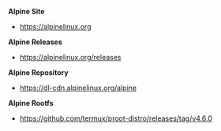 <b>Alpine Site</b>
- https://alpinelinux.org

<b>Alpine Releases</b>
- https://alpinelinux.org/releases

<b>Alpine Repository</b>
- https://dl-cdn.alpinelinux.org/alpine

<b>Alpine Rootfs</b>

- https://github.com/termux/proot-distro/releases/tag/v4.6.0
